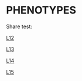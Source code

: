 # PHENOTYPES

Share test:

[L12](https://labs.graphistry.com/graph/graph.html?type=vgraph&viztoken=0cef865ebd75cadb4a63df315b5b920ddd659006&usertag=a1440ec6-pygraphistry-0.9.30&splashAfter=1477623023&info=true&dataset=Users%2FPyGraphistry%2CD7F7KBCO7N_ptlzf19pi29yj02j4i&play=0)

[L13](https://labs.graphistry.com/graph/graph.html?type=vgraph&viztoken=a4bda14402008f668a7c67491f2345a30c16efe5&usertag=a1440ec6-pygraphistry-0.9.30&splashAfter=1477623326&info=true&dataset=Users%2FPyGraphistry%2CNMLJ7RWCG5_jwwv2ssh9trqpsnhfr&play=0)

[L14](https://labs.graphistry.com/graph/graph.html?type=vgraph&viztoken=93f9232f48b3ce1440d457ef0ed04dbb2f22a24e&usertag=a1440ec6-pygraphistry-0.9.30&splashAfter=1477256586&info=true&dataset=Users%2FPyGraphistry%2CE149TD8ZRS_vpobofbd1z9zdyxecdi&play=0)

[L15](https://labs.graphistry.com/graph/graph.html?type=vgraph&viztoken=0e4aa570e98dc53418338b014f784e51fd0ced5c&usertag=a1440ec6-pygraphistry-0.9.30&splashAfter=1477259795&info=true&dataset=Users%2FPyGraphistry%2CJ9TTCFWIW0_a9jot0za9ef4z8lzyqfr&play=0)
